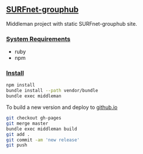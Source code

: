 ## [SURFnet-grouphub](#surfnet-grouphub)

Middleman project with static SURFnet-grouphub site.

### [System Requirements](#system-requirements)

- ruby
- npm

### [Install](#install)

```bash
npm install
bundle install --path vendor/bundle
bundle exec middleman
```

To build a new version and deploy to [github.io](http://oharsta.github.io/SURF-grouphub/build/)

```bash
git checkout gh-pages
git merge master
bundle exec middleman build
git add .
git commit -am 'new release'
git push
```


